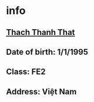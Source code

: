 # info

## [Thach Thanh That](https://www.facebook.com/thach.t.that)

## Date of birth: 1/1/1995

## Class: FE2

## Address: Việt Nam
